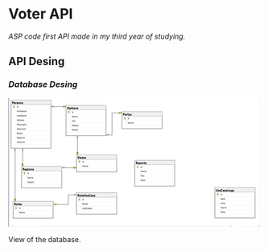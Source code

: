 # Voter API

*ASP code first API made in my third year of studying.*


## API Desing

### *Database Desing*
![Database Image](git-image/image1.png)

View of the database.